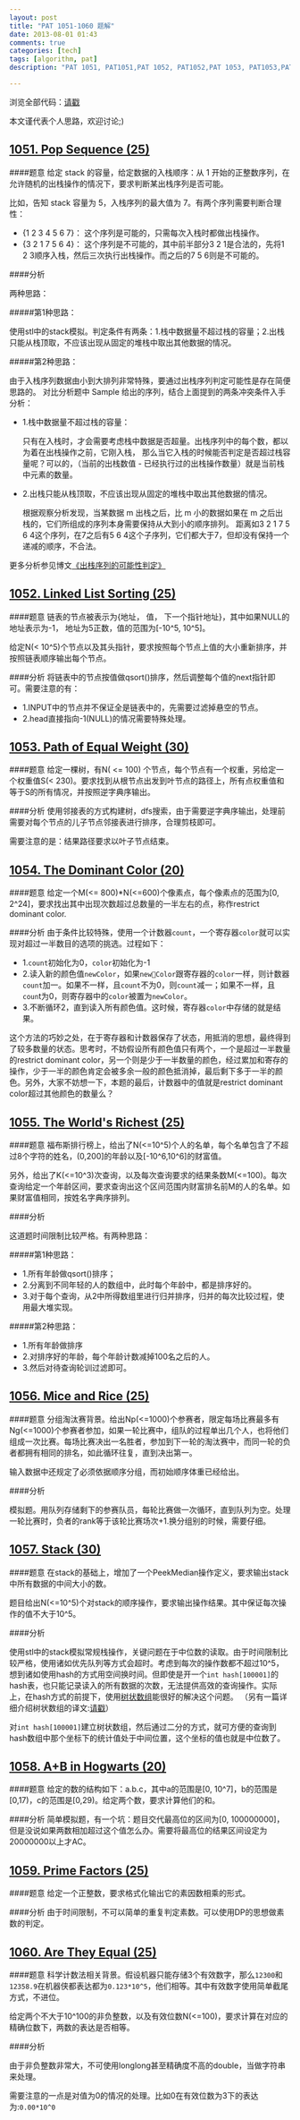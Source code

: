 ```yaml
---
layout: post
title: "PAT 1051-1060 题解"
date: 2013-08-01 01:43
comments: true
categories: [tech]
tags: [algorithm, pat]
description: "PAT 1051, PAT1051,PAT 1052, PAT1052,PAT 1053, PAT1053,PAT 1054, PAT1054,PAT 1055, PAT1055,PAT 1056, PAT1056,PAT 1057, PAT1057,PAT 1058, PAT1058,PAT 1059, PAT1059,PAT 1060, PAT1060, 题解， 解题报告"

---
```


浏览全部代码：[请戳](https://github.com/biaobiaoqi/CPractice/tree/master/PAT/advancedlevel)

本文谨代表个人思路，欢迎讨论;)

[1051. Pop Sequence (25)](http://pat.zju.edu.cn/contests/pat-a-practise/1051)
---

####题意
给定 stack 的容量，给定数据的入栈顺序：从 1 开始的正整数序列，在允许随机的出栈操作的情况下，要求判断某出栈序列是否可能。

比如，告知 stack 容量为 5，入栈序列的最大值为 7。有两个序列需要判断合理性：

* {1 2 3 4 5 6 7}： 这个序列是可能的，只需每次入栈时都做出栈操作。
* {3 2 1 7 5 6 4}： 这个序列是不可能的，其中前半部分3 2 1是合法的，先将1 2 3顺序入栈，然后三次执行出栈操作。而之后的7 5 6则是不可能的。


####分析

两种思路：

#####第1种思路：

使用stl中的stack模拟。判定条件有两条：1.栈中数据量不超过栈的容量；2.出栈只能从栈顶取，不应该出现从固定的堆栈中取出其他数据的情况。

#####第2种思路：

由于入栈序列数据由小到大排列非常特殊，要通过出栈序列判定可能性是存在简便思路的。
对比分析题中 Sample 给出的序列，结合上面提到的两条冲突条件入手分析：

* 1.栈中数据量不超过栈的容量：

    只有在入栈时，才会需要考虑栈中数据是否超量。出栈序列中的每个数，都以为着在出栈操作之前，它刚入栈，
    那么当它入栈的时候能否判定是否超过栈容量呢？可以的，（当前的出栈数值 - 已经执行过的出栈操作数量）就是当前栈中元素的数量。

* 2.出栈只能从栈顶取，不应该出现从固定的堆栈中取出其他数据的情况。

    根据观察分析发现，当某数据 m 出栈之后，比 m 小的数据如果在 m 之后出栈的，它们所组成的序列本身需要保持从大到小的顺序排列。
    距离如3 2 1 7 5 6 4这个序列，在7之后有5 6 4这个子序列，它们都大于7，但却没有保持一个递减的顺序，不合法。

更多分析参见博文[《出栈序列的可能性判定》](../../../../2013/07/16/verify-pop-sequence-for-stack/)

[1052. Linked List Sorting (25)](http://pat.zju.edu.cn/contests/pat-a-practise/1052)
---

####题意
链表的节点被表示为{地址， 值， 下一个指针地址}，其中如果NULL的地址表示为-1，
地址为5正数，值的范围为[-10^5, 10^5]。

给定N(< 10^5)个节点以及其头指针，要求按照每个节点上值的大小重新排序，并按照链表顺序输出每个节点。


####分析
将链表中的节点按值做qsort()排序，然后调整每个值的next指针即可。需要注意的有：

* 1.INPUT中的节点并不保证全是链表中的，先需要过滤掉悬空的节点。
* 2.head直接指向-1(NULL)的情况需要特殊处理。

<!--more-->

[1053. Path of Equal Weight (30)](http://pat.zju.edu.cn/contests/pat-a-practise/1053)
---

####题意
给定一棵树，有N( <= 100) 个节点，每个节点有一个权重，另给定一个权重值S(< 230)。要求找到从根节点出发到叶节点的路径上，所有点权重值和等于S的所有情况，并按照逆字典序输出。

####分析
使用邻接表的方式构建树，dfs搜索，由于需要逆字典序输出，处理前需要对每个节点的儿子节点邻接表进行排序，合理剪枝即可。

需要注意的是：结果路径要求以叶子节点结束。

[1054. The Dominant Color (20)](http://pat.zju.edu.cn/contests/pat-a-practise/1054)
---
####题意
给定一个M(<= 800)*N(<=600)个像素点，每个像素点的范围为[0, 2^24]，要求找出其中出现次数超过总数量的一半左右的点，称作restrict dominant color.

####分析
由于条件比较特殊，使用一个计数器`count`，一个寄存器`color`就可以实现对超过一半数目的选项的挑选。过程如下：

* 1.`count`初始化为0，`color`初始化为-1
* 2.读入新的颜色值`newColor`，如果`newColor`跟寄存器的`color`一样，则计数器`count`加一。如果不一样，且`count`不为0，则`count`减一；如果不一样，且`coun`t为0，则寄存器中的`color`被置为`newColor`。
* 3.不断循环2，直到读入所有颜色值。这时候，寄存器`color`中存储的就是结果。

这个方法的巧妙之处，在于寄存器和计数器保存了状态，用抵消的思想，最终得到了较多数量的状态。思考时，不妨假设所有颜色值只有两个，一个是超过一半数量的restrict dominant color，另一个则是少于一半数量的颜色，经过累加和寄存的操作，少于一半的颜色肯定会被多余一般的颜色抵消掉，最后剩下多于一半的颜色。另外，大家不妨想一下，本题的最后，计数器中的值就是restrict dominant color超过其他颜色的数量么？

[1055. The World's Richest (25)](http://pat.zju.edu.cn/contests/pat-a-practise/1055)
---

####题意
福布斯排行榜上，给出了N(<=10^5)个人的名单，每个名单包含了不超过8个字符的姓名，(0,200]的年龄以及[-10^6,10^6]的财富值。

另外，给出了K(<=10^3)次查询，以及每次查询要求的结果条数M(<=100)。每次查询给定一个年龄区间，要求查询出这个区间范围内财富排名前M的人的名单。如果财富值相同，按姓名字典序排列。

####分析

这道题时间限制比较严格。有两种思路：

#####第1种思路：

* 1.所有年龄做qsort()排序；
* 2.分离到不同年轻的人的数组中，此时每个年龄中，都是排序好的。
* 3.对于每个查询，从2中所得数组里进行归并排序，归并的每次比较过程，使用最大堆实现。
 
#####第2种思路：
 
 * 1.所有年龄做排序
 * 2.对排序好的年龄，每个年龄计数减掉100名之后的人。
 * 3.然后对待查询轮训过滤即可。

[1056. Mice and Rice (25)](http://pat.zju.edu.cn/contests/pat-a-practise/1056)
---

####题意
分组淘汰赛背景。给出Np(<=1000)个参赛者，限定每场比赛最多有Ng(<=1000)个参赛者参加，如果一轮比赛中，组队的过程单出几个人，也将他们组成一次比赛。每场比赛决出一名胜者，参加到下一轮的淘汰赛中，而同一轮的负者都拥有相同的排名，如此循环往复，直到决出第一。

输入数据中还规定了必须依据顺序分组，而初始顺序体重已经给出。

####分析

模拟题。用队列存储剩下的参赛队员，每轮比赛做一次循环，直到队列为空。处理一轮比赛时，负者的rank等于该轮比赛场次+1.换分组别的时候，需要仔细。

[1057. Stack (30)](http://pat.zju.edu.cn/contests/pat-a-practise/1057)
---

####题意
在stack的基础上，增加了一个PeekMedian操作定义，要求输出stack中所有数据的中间大小的数。

题目给出N(<=10^5)个对stack的顺序操作，要求输出操作结果。其中保证每次操作的值不大于10^5。

####分析

使用stl中的stack模拟常规栈操作，关键问题在于中位数的读取。由于时间限制比较严格，使用诸如优先队列等方式会超时。考虑到每次的操作数都不超过10^5，想到诸如使用hash的方式用空间换时间。但即使是开一个`int hash[100001]`的hash表，也只能记录读入的所有数据的次数，无法提供高效的查询操作。实际上，在hash方式的前提下，使用[树状数组](http://dongxicheng.org/structure/binary_indexed_tree/)能很好的解决这个问题。 （另有一篇详细介绍树状数组的译文:[请戳](http://hawstein.com/posts/binary-indexed-trees.html)）

对`int hash[100001]`建立树状数组，然后通过二分的方式，就可方便的查询到hash数组中那个坐标下的统计值处于中间位置，这个坐标的值也就是中位数了。


[1058. A+B in Hogwarts (20)](http://pat.zju.edu.cn/contests/pat-a-practise/1058)
---

####题意
给定的数的结构如下：a.b.c，其中a的范围是[0, 10^7]，b的范围是[0,17)，c的范围是[0,29)。给定两个数，要求计算他们的和。

####分析
简单模拟题，有一个坑：题目交代最高位的区间为[0, 100000000]，但是没说如果两数相加超过这个值怎么办。需要将最高位的结果区间设定为20000000以上才AC。

[1059. Prime Factors (25)](http://pat.zju.edu.cn/contests/pat-a-practise/1059)
---

####题意
给定一个正整数，要求格式化输出它的素因数相乘的形式。

####分析
由于时间限制，不可以简单的重复判定素数。可以使用DP的思想做素数的判定。


[1060. Are They Equal (25)](http://pat.zju.edu.cn/contests/pat-a-practise/1060)
---

####题意
科学计数法相关背景。假设机器只能存储3个有效数字，那么`12300`和`12358.9`在机器侠都表达都为`0.123*10^5`，他们相等。其中有效数字使用简单截尾方式，不进位。

给定两个不大于10^100的非负整数，以及有效位数N(<=100)，要求计算在对应的精确位数下，两数的表达是否相等。

####分析

由于非负整数非常大，不可使用longlong甚至精确度不高的double，当做字符串来处理。

需要注意的一点是对值为0的情况的处理。比如0在有效位数为3下的表达为:`0.00*10^0`

